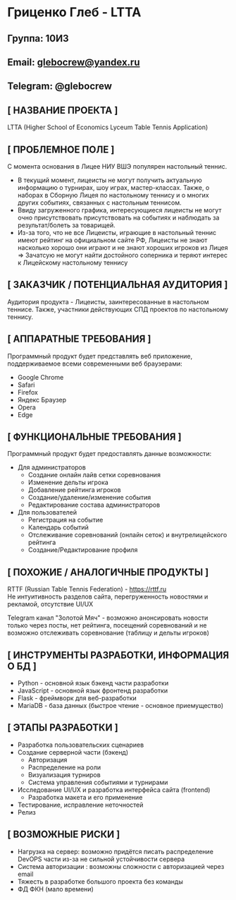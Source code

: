 # Гриценко Глеб - LTTA
## Группа: 10И3
## Email: glebocrew@yandex.ru
## Telegram: @glebocrew

## [ НАЗВАНИЕ ПРОЕКТА ]
LTTA (Higher School of Economics Lyceum Table Tennis Application)

## [ ПРОБЛЕМНОЕ ПОЛЕ ]
С момента основания в Лицее НИУ ВШЭ популярен настольный теннис. 
- В текущий момент, лицеисты не могут получить актуальную информацию о турнирах, шоу играх, мастер-классах. Также, о наборах в Сборную Лицея по настольному теннису и о многих других событиях, связанных с настольным теннисом.
- Ввиду загруженного графика, интересующиеся лицеисты не могут очно присутствовать присутствовать на событиях и наблюдать за результат/болеть за товарищей.
- Из-за того, что не все Лицеисты, играющие в настольный теннис имеют рейтинг на официальном сайте РФ, Лицеисты не знают насколько хорошо они играют и не знают хороших игроков из Лицея => Зачатсую не могут найти достойного соперника и теряют интерес к Лицейскому настольному теннису

## [ ЗАКАЗЧИК / ПОТЕНЦИАЛЬНАЯ АУДИТОРИЯ ]
Аудитория продукта - Лицеисты, заинтересованные в настольном теннисе. Также, участники действующих СПД проектов по настольному теннису.

## [ АППАРАТНЫЕ ТРЕБОВАНИЯ ]
Программный продукт будет представлять веб приложение, поддерживаемое всеми современными веб браузерами: 
- Google Chrome
- Safari
- Firefox
- Яндекс Браузер
- Opera
- Edge

## [ ФУНКЦИОНАЛЬНЫЕ ТРЕБОВАНИЯ ]
Программный продукт будет предоставлять данные возможности:
- Для администраторов
     - Создание онлайн лайв сетки соревнования
     - Изменение дельты игрока
     - Добавление рейтинга игроков
     - Создание/удаление/изменение события
     - Редактирование состава администраторов
- Для пользователей
     - Регистрация на событие
     - Календарь событий
     - Отслеживание соревнований (онлайн сеток) и внутрелицейского рейтинга
     - Создание/Редактирование профиля

## [ ПОХОЖИЕ / АНАЛОГИЧНЫЕ ПРОДУКТЫ ]
RTTF (Russian Table Tennis Federation) - https://rttf.ru  
Не интуитивность разделов сайта, перегруженность новостями и рекламой, отсутствие UI/UX

Telegram канал "Золотой Мяч" - возможно анонсировать новости только через посты, нет рейтинга, посещений соревнований и не возможно отслеживать соревнование (таблицу и дельты игроков)

## [ ИНСТРУМЕНТЫ РАЗРАБОТКИ, ИНФОРМАЦИЯ О БД ]
- Python - основной язык бэкенд части разработки
- JavaScript - основной язык фронтенд разработки
- Flask - фреймворк для веб-разработки
- MariaDB - база данных (быстрое чтение - основное приемущество)

## [ ЭТАПЫ РАЗРАБОТКИ ]
- Разработка пользовательских сценариев
- Создание серверной части (бэкенд)
     - Авторизация 
     - Распределение на роли
     - Визуализация турниров
     - Система управления событиями и турнирами
- Исследование UI/UX и разработка интерфейса сайта (frontend)
     - Разработка макета и его применение
- Тестирование, исправление неточностей
- Релиз

## [ ВОЗМОЖНЫЕ РИСКИ ]
- Нагрузка на сервер: возможно придётся писать распределение DevOPS части из-за не сильной устойчивости сервера
- Система авторизации : возможны сложности с авторизацией через email
- Тяжесть в разработке большого проекта без команды
- ФД ФКН (мало времени)